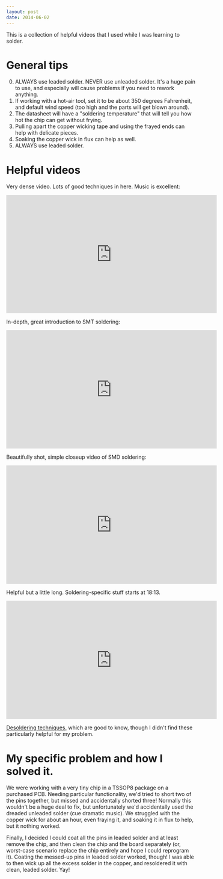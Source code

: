 ```yaml
---
layout: post
date: 2014-06-02
---
```


This is a collection of helpful videos that I used while I was learning to solder.

# General tips

0. ALWAYS use leaded solder. NEVER use unleaded solder. It's a huge pain to use, and especially will cause problems if you need to rework anything.
1. If working with a hot-air tool, set it to be about 350 degrees Fahrenheit, and default wind speed (too high and the parts will get blown around).
2. The datasheet will have a "soldering temperature" that will tell you how hot the chip can get without frying.
3. Pulling apart the copper wicking tape and using the frayed ends can help with delicate pieces.
4. Soaking the copper wick in flux can help as well.
5. ALWAYS use leaded solder.

# Helpful videos

Very dense video. Lots of good techniques in here. Music is excellent:
<iframe width="560" height="315" src="https://www.youtube.com/embed/5uiroWBkdFY" frameborder="0" allowfullscreen></iframe>

In-depth, great introduction to SMT soldering:
<iframe width="560" height="315" src="https://www.youtube.com/embed/b9FC9fAlfQE" frameborder="0" allowfullscreen></iframe>

Beautifully shot, simple closeup video of SMD soldering:
<iframe width="560" height="315" src="https://www.youtube.com/embed/MqivHi7Qjvk" frameborder="0" allowfullscreen></iframe>

Helpful but a little long. Soldering-specific stuff starts at 18:13.
<iframe width="560" height="315" src="https://www.youtube.com/embed/3v5tKHLZhAM" frameborder="0" allowfullscreen></iframe>

<a href="https://youtu.be/77JgIqraX_I">Desoldering techniques,</a> which are good to know, though I didn't find these particularly helpful for my problem.

# My specific problem and how I solved it.
We were working with a very tiny chip in a TSSOP8 package on a purchased PCB. Needing particular functionality, we'd tried to short two of the pins together, but missed and accidentally shorted three! Normally this wouldn't be a huge deal to fix, but unfortunately we'd accidentally used the dreaded unleaded solder (cue dramatic music). We struggled with the copper wick for about an hour, even fraying it, and soaking it in flux to help, but it nothing worked. 
 
Finally, I decided I could coat all the pins in leaded solder and at least remove the chip, and then clean the chip and the board separately (or, worst-case scenario replace the chip entirely and hope I could reprogram it). Coating the messed-up pins in leaded solder worked, though! I was able to then wick up all the excess solder in the copper, and resoldered it with clean, leaded solder. Yay!